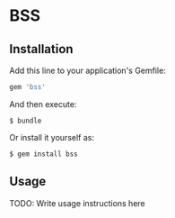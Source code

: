 # BSS

## Installation

Add this line to your application's Gemfile:

```ruby
gem 'bss'
```

And then execute:

    $ bundle

Or install it yourself as:

    $ gem install bss

## Usage

TODO: Write usage instructions here

